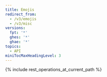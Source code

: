 ```yaml
---
title: Emojis
redirect_from:
  - /v3/emojis
  - /v3/misc
versions:
  fpt: '*'
  ghes: '*'
  ghae: '*'
topics:
  - API
miniTocMaxHeadingLevel: 3
---
```


{% include rest_operations_at_current_path %}
